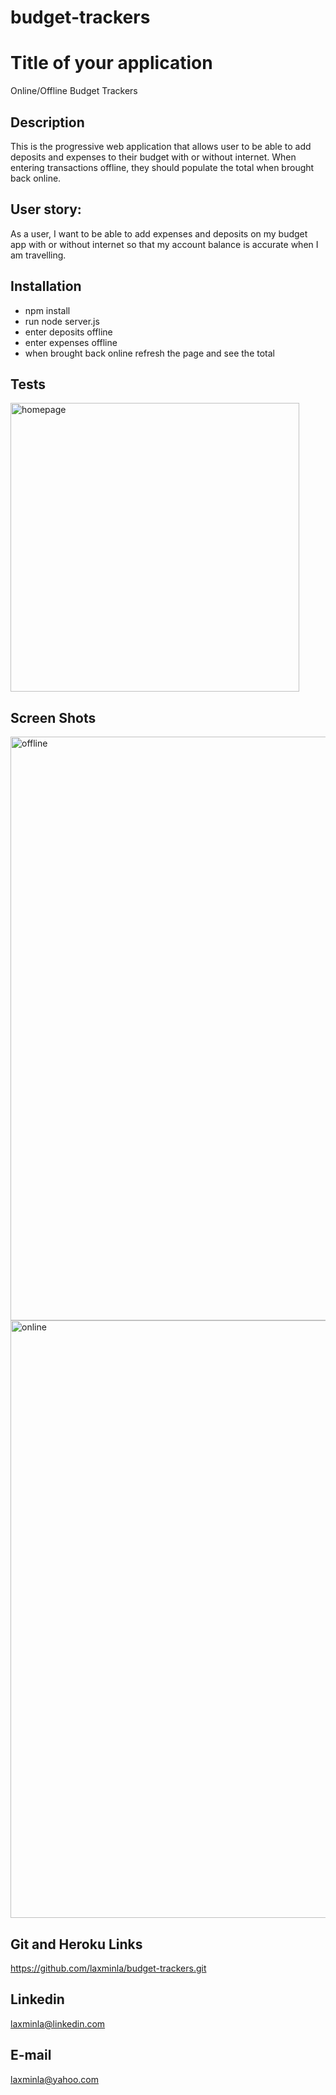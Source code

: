 # budget-trackers

# Title of your application
Online/Offline Budget Trackers

## Description
This is the progressive web application that allows user to be able to add deposits and expenses to their budget with or without internet. When entering transactions offline, they should populate the total when brought back online. 

## User story:
 As a user, I want to be able to add expenses and deposits on my budget app with or without internet so that my account balance is accurate when I am travelling.

## Installation
- npm install
- run node server.js
- enter deposits offline
- enter expenses offline
- when brought back online refresh the page and see the total

## Tests
<img width="462" alt="homepage" src="https://user-images.githubusercontent.com/82288418/141015972-862b029b-2c6d-4584-999e-2d591b807e14.png">

## Screen Shots
<img width="934" alt="offline" src="https://user-images.githubusercontent.com/82288418/141016513-d28e7aba-2269-422d-8099-ee2de4f98dd2.png">

<img width="956" alt="online" src="https://user-images.githubusercontent.com/82288418/141015700-b718808d-e2fb-49a8-884c-4ebbcc053824.png">


## Git and Heroku Links
https://github.com/laxminla/budget-trackers.git


## Linkedin
laxminla@linkedin.com

## E-mail
laxminla@yahoo.com














